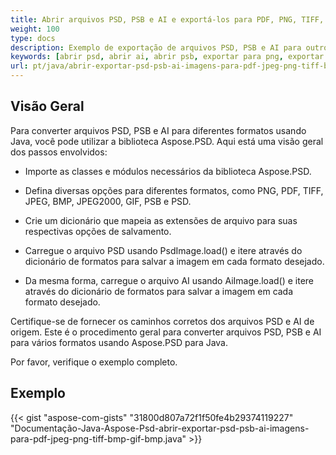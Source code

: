 ```yaml
---
title: Abrir arquivos PSD, PSB e AI e exportá-los para PDF, PNG, TIFF, GIF, BMP, JPEG
weight: 100
type: docs
description: Exemplo de exportação de arquivos PSD, PSB e AI para outros formatos
keywords: [abrir psd, abrir ai, abrir psb, exportar para png, exportar para pdf, exportar para jpeg, exportar para tiff, api psd, java, exemplo de código]
url: pt/java/abrir-exportar-psd-psb-ai-imagens-para-pdf-jpeg-png-tiff-bmp-gif-bmp/
---
```


## **Visão Geral**
Para converter arquivos PSD, PSB e AI para diferentes formatos usando Java, você pode utilizar a biblioteca Aspose.PSD. Aqui está uma visão geral dos passos envolvidos:

- Importe as classes e módulos necessários da biblioteca Aspose.PSD.

- Defina diversas opções para diferentes formatos, como PNG, PDF, TIFF, JPEG, BMP, JPEG2000, GIF, PSB e PSD.

- Crie um dicionário que mapeia as extensões de arquivo para suas respectivas opções de salvamento.

- Carregue o arquivo PSD usando PsdImage.load() e itere através do dicionário de formatos para salvar a imagem em cada formato desejado.

- Da mesma forma, carregue o arquivo AI usando AiImage.load() e itere através do dicionário de formatos para salvar a imagem em cada formato desejado.

Certifique-se de fornecer os caminhos corretos dos arquivos PSD e AI de origem.
Este é o procedimento geral para converter arquivos PSD, PSB e AI para vários formatos usando Aspose.PSD para Java.

Por favor, verifique o exemplo completo.

## **Exemplo**
{{< gist "aspose-com-gists" "31800d807a72f1f50fe4b29374119227" "Documentação-Java-Aspose-Psd-abrir-exportar-psd-psb-ai-imagens-para-pdf-jpeg-png-tiff-bmp-gif-bmp.java" >}}
